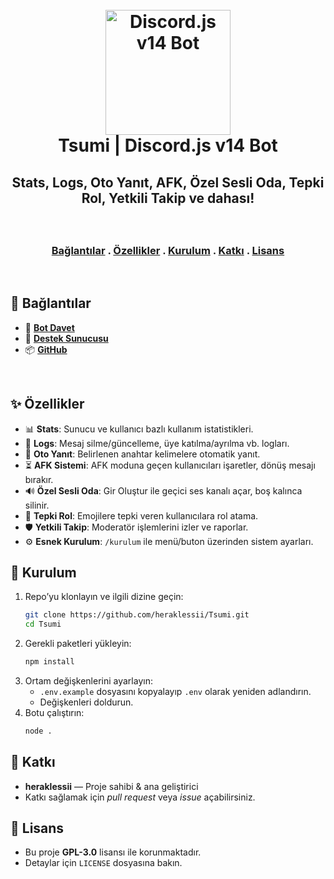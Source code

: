 <h1 align="center">
  <br>
  <a href="https://github.com/heraklessii"><img src="https://media.discordapp.net/attachments/1322565611896963123/1365112651088396330/tsumi.png?ex=680c1fba&is=680ace3a&hm=cfb5e33062cba68ff35a12ae7213bfd0b894d2be30744c0d91aceebebede4e96&=&format=webp&quality=lossless&width=872&height=872" height="200" alt="Discord.js v14 Bot"></a>
  <br>
   Tsumi | Discord.js v14 Bot
  <br>
</h1>

<h2 align="center"> 

Stats, Logs, Oto Yanıt, AFK, Özel Sesli Oda, Tepki Rol, Yetkili Takip ve dahası!

</h2>

<br>

<h3 align="center">

[Bağlantılar](#bağlantılar) . [Özellikler](#özellikler) . [Kurulum](#kurulum) . [Katkı](#katkı) . [Lisans](#lisans)  

</h3>

<br>

## 🔗 Bağlantılar

- 🤖 [**Bot Davet**](https://discord.com/oauth2/authorize?client_id=1144351535753597048&permissions=8&scope=bot%20applications.commands)  
- 🤝 [**Destek Sunucusu**](https://discord.gg/tsumi)  
- 📦 [**GitHub**](https://github.com/heraklessii/Tsumi)  

<br>

## ✨ Özellikler

- 📊 **Stats**: Sunucu ve kullanıcı bazlı kullanım istatistikleri.  
- 📝 **Logs**: Mesaj silme/güncelleme, üye katılma/ayrılma vb. logları.  
- 🤖 **Oto Yanıt**: Belirlenen anahtar kelimelere otomatik yanıt.  
- ⏳ **AFK Sistemi**: AFK moduna geçen kullanıcıları işaretler, dönüş mesajı bırakır.  
- 🔊 **Özel Sesli Oda**: Gir Oluştur ile geçici ses kanalı açar, boş kalınca silinir.  
- 🎫 **Tepki Rol**: Emojilere tepki veren kullanıcılara rol atama.  
- 🛡️ **Yetkili Takip**: Moderatör işlemlerini izler ve raporlar.  
- ⚙️ **Esnek Kurulum**: `/kurulum` ile menü/buton üzerinden sistem ayarları.  

## 🚀 Kurulum

1. Repo’yu klonlayın ve ilgili dizine geçin:
   ```bash
   git clone https://github.com/heraklessii/Tsumi.git
   cd Tsumi
   ```
2. Gerekli paketleri yükleyin:
   ```bash
   npm install
   ```
3. Ortam değişkenlerini ayarlayın:
   - `.env.example` dosyasını kopyalayıp `.env` olarak yeniden adlandırın.  
   - Değişkenleri doldurun.
4. Botu çalıştırın:
   ```bash
   node .
   ```

## 🙌 Katkı

- **heraklessii** — Proje sahibi & ana geliştirici  
- Katkı sağlamak için *pull request* veya *issue* açabilirsiniz.  

## 📜 Lisans

- Bu proje **GPL-3.0** lisansı ile korunmaktadır. 
- Detaylar için `LICENSE` dosyasına bakın.